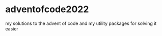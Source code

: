 # adventofcode2022

my solutions to the advent of code and my utility packages for solving it easier